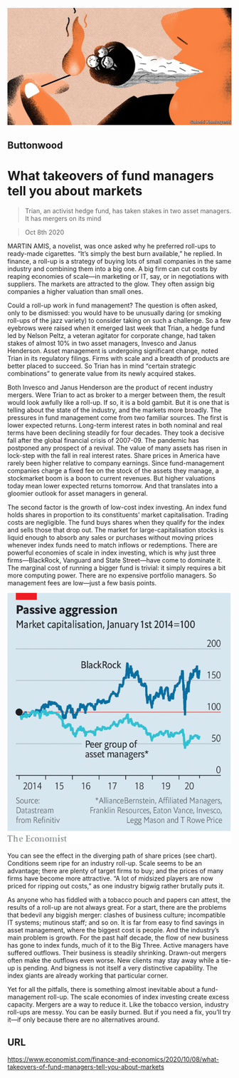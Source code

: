 ![](./images/20201010_FND010_facebook.jpg)

## Buttonwood

# What takeovers of fund managers tell you about markets

> Trian, an activist hedge fund, has taken stakes in two asset managers. It has mergers on its mind

> Oct 8th 2020

MARTIN AMIS, a novelist, was once asked why he preferred roll-ups to ready-made cigarettes. “It’s simply the best burn available,” he replied. In finance, a roll-up is a strategy of buying lots of small companies in the same industry and combining them into a big one. A big firm can cut costs by reaping economies of scale—in marketing or IT, say, or in negotiations with suppliers. The markets are attracted to the glow. They often assign big companies a higher valuation than small ones.

Could a roll-up work in fund management? The question is often asked, only to be dismissed: you would have to be unusually daring (or smoking roll-ups of the jazz variety) to consider taking on such a challenge. So a few eyebrows were raised when it emerged last week that Trian, a hedge fund led by Nelson Peltz, a veteran agitator for corporate change, had taken stakes of almost 10% in two asset managers, Invesco and Janus Henderson. Asset management is undergoing significant change, noted Trian in its regulatory filings. Firms with scale and a breadth of products are better placed to succeed. So Trian has in mind “certain strategic combinations” to generate value from its newly acquired stakes.

Both Invesco and Janus Henderson are the product of recent industry mergers. Were Trian to act as broker to a merger between them, the result would look awfully like a roll-up. If so, it is a bold gambit. But it is one that is telling about the state of the industry, and the markets more broadly. The pressures in fund management come from two familiar sources. The first is lower expected returns. Long-term interest rates in both nominal and real terms have been declining steadily for four decades. They took a decisive fall after the global financial crisis of 2007-09. The pandemic has postponed any prospect of a revival. The value of many assets has risen in lock-step with the fall in real interest rates. Share prices in America have rarely been higher relative to company earnings. Since fund-management companies charge a fixed fee on the stock of the assets they manage, a stockmarket boom is a boon to current revenues. But higher valuations today mean lower expected returns tomorrow. And that translates into a gloomier outlook for asset managers in general.

The second factor is the growth of low-cost index investing. An index fund holds shares in proportion to its constituents’ market capitalisation. Trading costs are negligible. The fund buys shares when they qualify for the index and sells those that drop out. The market for large-capitalisation stocks is liquid enough to absorb any sales or purchases without moving prices whenever index funds need to match inflows or redemptions. There are powerful economies of scale in index investing, which is why just three firms—BlackRock, Vanguard and State Street—have come to dominate it. The marginal cost of running a bigger fund is trivial: it simply requires a bit more computing power. There are no expensive portfolio managers. So management fees are low—just a few basis points.



![](./images/20201010_FNC065.png)

You can see the effect in the diverging path of share prices (see chart). Conditions seem ripe for an industry roll-up. Scale seems to be an advantage; there are plenty of target firms to buy; and the prices of many firms have become more attractive. “A lot of midsized players are now priced for ripping out costs,” as one industry bigwig rather brutally puts it.

As anyone who has fiddled with a tobacco pouch and papers can attest, the results of a roll-up are not always great. For a start, there are the problems that bedevil any biggish merger: clashes of business culture; incompatible IT systems; mutinous staff; and so on. It is far from easy to find savings in asset management, where the biggest cost is people. And the industry’s main problem is growth. For the past half decade, the flow of new business has gone to index funds, much of it to the Big Three. Active managers have suffered outflows. Their business is steadily shrinking. Drawn-out mergers often make the outflows even worse. New clients may stay away while a tie-up is pending. And bigness is not itself a very distinctive capability. The index giants are already working that particular corner.

Yet for all the pitfalls, there is something almost inevitable about a fund-management roll-up. The scale economies of index investing create excess capacity. Mergers are a way to reduce it. Like the tobacco version, industry roll-ups are messy. You can be easily burned. But if you need a fix, you’ll try it—if only because there are no alternatives around.

## URL

https://www.economist.com/finance-and-economics/2020/10/08/what-takeovers-of-fund-managers-tell-you-about-markets
